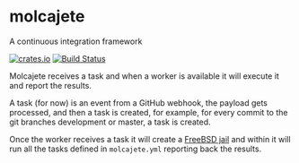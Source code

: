 # molcajete
A continuous integration framework

[![crates.io](https://img.shields.io/crates/v/molcajete.svg)](https://crates.io/crates/molcajete)
[![Build Status](https://travis-ci.org/molcajete/molcajete.svg?branch=master)](https://travis-ci.org/molcajete/molcajete)

Molcajete receives a task and when a worker is available it will execute it and
report the results.

A task (for now) is an event from a GitHub webhook, the payload gets processed,
and then a task is created, for example, for every commit to the git branches
development or master, a task is created.

Once the worker receives a task it will create a
[FreeBSD jail](https://www.freebsd.org/doc/handbook/jails.html) and within it
will run all the tasks defined in `molcajete.yml` reporting back the results.